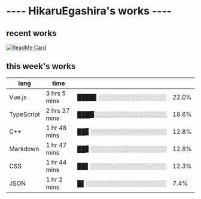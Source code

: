 # ---- HikaruEgashira's works ----

## recent works

[![ReadMe Card](https://github-readme-stats.vercel.app/api/pin/?username=twin-te&repo=twinte-front)](https://github.com/twin-te/twinte-front)

## this week's works

| lang        | time           |                       |        |
| ----------- | -------------- | --------------------- | ------ |
| Vue.js      | 3 hrs 5 mins   | ████▌░░░░░░░░░░░░░░░░ |  22.0% |
| TypeScript  | 2 hrs 37 mins  | ███▉░░░░░░░░░░░░░░░░░ |  18.6% |
| C++         | 1 hr 48 mins   | ██▋░░░░░░░░░░░░░░░░░░ |  12.8% |
| Markdown    | 1 hr 47 mins   | ██▋░░░░░░░░░░░░░░░░░░ |  12.8% |
| CSS         | 1 hr 44 mins   | ██▌░░░░░░░░░░░░░░░░░░ |  12.3% |
| JSON        | 1 hr 2 mins    | █▌░░░░░░░░░░░░░░░░░░░ |   7.4% |
